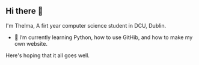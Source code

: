 ## Hi there 👋
I'm Thelma, A firt year computer science student in DCU, Dublin. 
<!--
**Thelmina4/Thelmina4** is a ✨ _special_ ✨ repository because its `README.md` (this file) appears on your GitHub profile.

Here are some ideas to get you started:

- 🔭 I’m currently working on ...-->

- 🌱 I’m currently learning Python, how to use GitHib, and how to make my own website.

Here's hoping that it all goes well. 

<!--
- 👯 I’m looking to collaborate on ...
- 🤔 I’m looking for help with ...
- 💬 Ask me about ...
- 📫 How to reach me: ...
- 😄 Pronouns: ...
- ⚡ Fun fact: ...
-->
